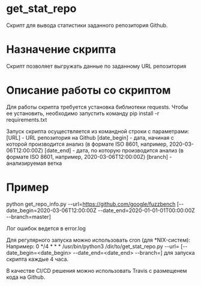 # get_stat_repo
Скрипт для вывода статистики заданного репозитория Github.

# Назначение скрипта
Скрипт позволяет выгружать данные по заданному URL репозитория

# Описание работы со скриптом
Для работы скрипта требуется установка библиотеки requests.
Чтобы ее установить, необходимо запустить команду pip install -r requirements.txt

Запуск скрипта осуществляется из командной строки с параметрами:
[URL] - URL репозитория на Github
[date_begin] - дата, начиная с которой производится анализ (в формате ISO 8601, например, 2020-03-06T12:00:00Z)
[date_end] - дата, по которую производится анализ (в формате ISO 8601, например, 2020-03-06T12:00:00Z)
[branch] - анализируемая ветка

# Пример
python get_repo_info.py --url=https://github.com/google/fuzzbench [--date_begin=2020-03-06T12:00:00Z --date_end=2020-01-01-01T00:00:00Z --branch=master]

Лог ошибок ведется в error.log

Для регулярного запуска можно использовать cron (для *NIX-систем):
Например:
0 */4 * * * /usr/bin/python3 /dir/to/get_stat_repo.py --url=<url> [--date_begin=<date_begin> --date_end=<date_end> --branch=<branch>]
для запуска скрипта каждые 4 часа.

В качестве CI/CD решения можно использовать Travis с размещенем кода на Github.

